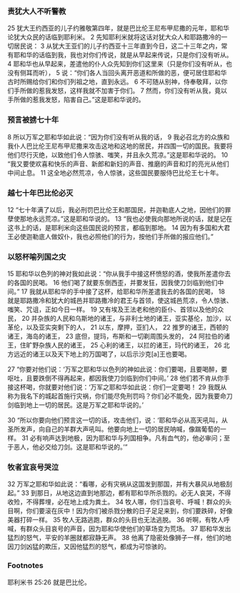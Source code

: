 ### 责犹大人不听警教
25 犹大王约西亚的儿子约雅敬第四年，就是巴比伦王尼布甲尼撒的元年，耶和华论犹大众民的话临到耶利米。 2 先知耶利米就将这话对犹大众人和耶路撒冷的一切居民说： 3 从犹大王亚们的儿子约西亚十三年直到今日，这二十三年之内，常有耶和华的话临到我，我也对你们传说，就是从早起来传说，只是你们没有听从。 4 耶和华也从早起来，差遣他的仆人众先知到你们这里来（只是你们没有听从，也没有侧耳而听）， 5 说：“你们各人当回头离开恶道和所做的恶，便可居住耶和华古时所赐给你们和你们列祖之地，直到永远。 6 不可随从别神，侍奉敬拜，以你们手所做的惹我发怒，这样我就不加害于你们。 7 然而，你们没有听从我，竟以手所做的惹我发怒，陷害自己。”这是耶和华说的。

### 预言被掳七十年
8 所以万军之耶和华如此说：“因为你们没有听从我的话， 9 我必召北方的众族和我仆人巴比伦王尼布甲尼撒来攻击这地和这地的居民，并四围一切的国民。我要将他们尽行灭绝，以致他们令人惊骇、嗤笑，并且永久荒凉。”这是耶和华说的。 10 “我又要使欢喜和快乐的声音、新郎和新妇的声音、推磨的声音和灯的亮光从他们中间止息。 11 这全地必然荒凉，令人惊骇，这些国民要服侍巴比伦王七十年。

### 越七十年巴比伦必灭
12 “七十年满了以后，我必刑罚巴比伦王和那国民，并迦勒底人之地，因他们的罪孽使那地永远荒凉。”这是耶和华说的。 13 “我也必使我向那地所说的话，就是记在这书上的话，是耶利米向这些国民说的预言，都临到那地。 14 因为有多国和大君王必使迦勒底人做奴仆，我也必照他们的行为，按他们手所做的报应他们。”

### 以怒杯喻列国之灾
15 耶和华以色列的神对我如此说：“你从我手中接这杯愤怒的酒，使我所差遣你去的各国的民喝。 16 他们喝了就要东倒西歪，并要发狂，因我使刀剑临到他们中间。” 17 我就从耶和华的手中接了这杯，给耶和华所差遣我去的各国的民喝， 18 就是耶路撒冷和犹大的城邑并耶路撒冷的君王与首领，使这城邑荒凉，令人惊骇、嗤笑、咒诅，正如今日一样。 19 又有埃及王法老和他的臣仆、首领以及他的众民， 20 并杂族的人民和乌斯地的诸王，与非利士地的诸王，亚实基伦，加沙，以革伦，以及亚实突剩下的人， 21 以东，摩押，亚扪人， 22 推罗的诸王，西顿的诸王，海岛的诸王， 23 底但，提玛，布斯和一切剃周围头发的， 24 阿拉伯的诸王，住旷野杂族人民的诸王， 25 心利的诸王，以拦的诸王，玛代的诸王， 26 北方远近的诸王以及天下地上的万国喝了，以后示沙克[a]王也要喝。

27 “你要对他们说：‘万军之耶和华以色列的神如此说：你们要喝，且要喝醉，要呕吐，且要跌倒不得再起来，都因我使刀剑临到你们中间。’ 28 他们若不肯从你手接这杯喝，你就要对他们说：‘万军之耶和华如此说：你们一定要喝！ 29 我既从称为我名下的城起首施行灾祸，你们能尽免刑罚吗？你们必不能免，因为我要命刀剑临到地上一切的居民。这是万军之耶和华说的。’

30 “所以你要向他们预言这一切的话，攻击他们，说：‘耶和华必从高天吼叫，从圣所发声，向自己的羊群大声吼叫。他要向地上一切的居民呐喊，像踹葡萄的一样。 31 必有响声达到地极，因为耶和华与列国相争。凡有血气的，他必审问；至于恶人，他必交给刀剑。这是耶和华说的。’”

### 牧者宜哀号哭泣
32 万军之耶和华如此说：“看哪，必有灾祸从这国发到那国，并有大暴风从地极刮起。” 33 到那日，从地这边直到地那边，都有耶和华所杀戮的。必无人哀哭，不得收殓，不得葬埋，必在地上成为粪土。 34 牧人哪，你们当哀号、呼喊！群众的头目啊，你们要滚在灰中！因为你们被杀戮分散的日子足足来到，你们要跌碎，好像美器打碎一样。 35 牧人无路逃跑，群众的头目也无法逃脱。 36 听啊，有牧人呼喊，有群众头目哀号的声音，因为耶和华使他们的草场变为荒场。 37 耶和华发出猛烈的怒气，平安的羊圈就都寂静无声。 38 他离了隐密处像狮子一样，他们的地因刀剑凶猛的欺压，又因他猛烈的怒气，都成为可惊骇的。

### Footnotes
耶利米书 25:26 就是巴比伦。
